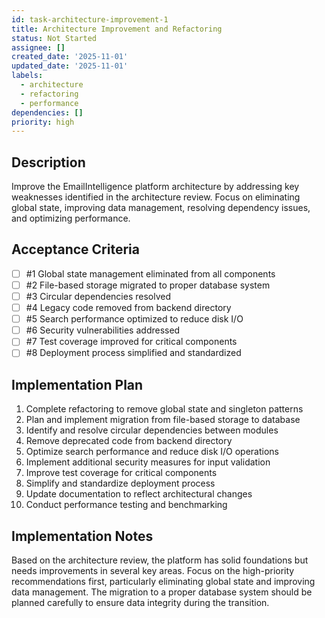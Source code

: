 ```yaml
---
id: task-architecture-improvement-1
title: Architecture Improvement and Refactoring
status: Not Started
assignee: []
created_date: '2025-11-01'
updated_date: '2025-11-01'
labels:
  - architecture
  - refactoring
  - performance
dependencies: []
priority: high
---
```


## Description

<!-- SECTION:DESCRIPTION:BEGIN -->
Improve the EmailIntelligence platform architecture by addressing key weaknesses identified in the architecture review. Focus on eliminating global state, improving data management, resolving dependency issues, and optimizing performance.
<!-- SECTION:DESCRIPTION:END -->

## Acceptance Criteria
<!-- AC:BEGIN -->
- [ ] #1 Global state management eliminated from all components
- [ ] #2 File-based storage migrated to proper database system
- [ ] #3 Circular dependencies resolved
- [ ] #4 Legacy code removed from backend directory
- [ ] #5 Search performance optimized to reduce disk I/O
- [ ] #6 Security vulnerabilities addressed
- [ ] #7 Test coverage improved for critical components
- [ ] #8 Deployment process simplified and standardized
<!-- AC:END -->

## Implementation Plan

<!-- SECTION:PLAN:BEGIN -->
1. Complete refactoring to remove global state and singleton patterns
2. Plan and implement migration from file-based storage to database
3. Identify and resolve circular dependencies between modules
4. Remove deprecated code from backend directory
5. Optimize search performance and reduce disk I/O operations
6. Implement additional security measures for input validation
7. Improve test coverage for critical components
8. Simplify and standardize deployment process
9. Update documentation to reflect architectural changes
10. Conduct performance testing and benchmarking
<!-- SECTION:PLAN:END -->

## Implementation Notes

<!-- SECTION:NOTES:BEGIN -->
Based on the architecture review, the platform has solid foundations but needs improvements in several key areas. Focus on the high-priority recommendations first, particularly eliminating global state and improving data management. The migration to a proper database system should be planned carefully to ensure data integrity during the transition.
<!-- SECTION:NOTES:END -->